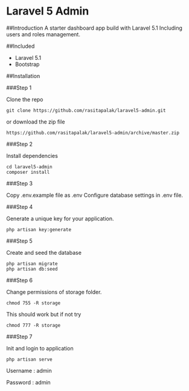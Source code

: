 # Laravel 5 Admin

##Introduction
A starter dashboard app build with Laravel 5.1 Including users and roles management.

##Included
* Laravel 5.1
* Bootstrap

##Installation

###Step 1

Clone the repo
```
git clone https://github.com/rasitapalak/laravel5-admin.git
```

or download the zip file
```
https://github.com/rasitapalak/laravel5-admin/archive/master.zip
```

###Step 2

Install dependencies
```
cd laravel5-admin
composer install
```

###Step 3

Copy .env.example file as .env
Configure database settings in .env file.

###Step 4

Generate a unique key for your application.
```
php artisan key:generate
```

###Step 5

Create and seed the database
```
php artisan migrate
php artisan db:seed
```

###Step 6

Change permissions of storage folder.
```
chmod 755 -R storage
```

This should work but if not try
```
chmod 777 -R storage
```

###Step 7

Init and login to application

```
php artisan serve
```

Username : admin

Password : admin







